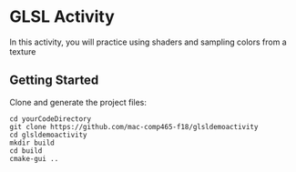 # GLSL Activity
In this activity, you will practice using shaders and sampling colors from a texture

## Getting Started

Clone and generate the project files:

```
cd yourCodeDirectory
git clone https://github.com/mac-comp465-f18/glsldemoactivity
cd glsldemoactivity
mkdir build
cd build
cmake-gui ..
```

